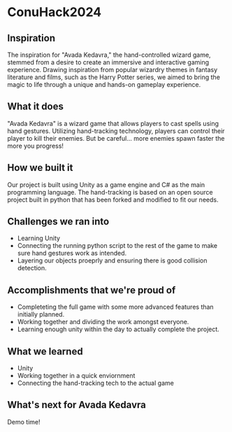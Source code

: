 # ConuHack2024

## Inspiration
The inspiration for "Avada Kedavra," the hand-controlled wizard game, stemmed from a desire to create an immersive and interactive gaming experience. Drawing inspiration from popular wizardry themes in fantasy literature and films, such as the Harry Potter series, we aimed to bring the magic to life through a unique and hands-on gameplay experience.

## What it does
"Avada Kedavra" is a wizard game that allows players to cast spells using hand gestures. Utilizing hand-tracking technology, players can control their player to kill their enemies. But be careful... more enemies spawn faster the more you progress!

## How we built it
Our project is built using Unity as a game engine and C# as the main programming language. The hand-tracking is based on an open source project built in python that has been forked and modified to fit our needs.

## Challenges we ran into
- Learning Unity
- Connecting the running python script to the rest of the game to make sure hand gestures work as intended.
- Layering our objects proeprly and ensuring there is good collision detection.

## Accomplishments that we're proud of
- Completeting the full game with some more advanced features than initially planned.
- Working together and dividing the work amongst everyone.
- Learning enough unity within the day to actually complete the project.

## What we learned
- Unity
- Working together in a quick enviornment 
- Connecting the hand-tracking tech to the actual game

## What's next for Avada Kedavra
Demo time!
